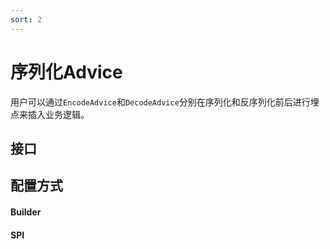 ```yaml
---
sort: 2
---
```


# 序列化Advice
用户可以通过```EncodeAdvice```和```DecodeAdvice```分别在序列化和反序列化前后进行埋点来插入业务逻辑。

## 接口

## 配置方式
#### Builder

#### SPI
